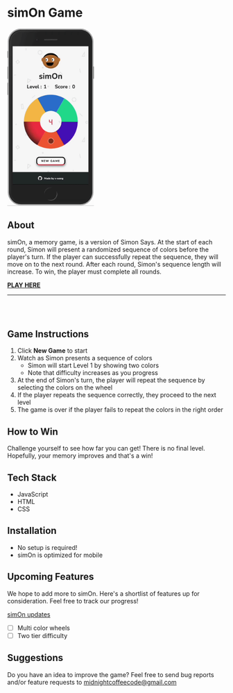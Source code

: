 # simOn Game

<img src="./resources/img/gameplay.gif" alt="gif of simOn gameplay" width="200" margin="0 auto">

## About

simOn, a memory game, is a version of Simon Says. At the start of each round, Simon will present a randomized sequence of colors before the player's turn. If the player can successfully repeat the sequence, they will move on to the next round. After each round, Simon's sequence length will increase. To win, the player must complete all rounds.

**[PLAY HERE](https://pages.git.generalassemb.ly/v-wang/simon/)**

---

<br/><br/>

## Game Instructions

1. Click **New Game** to start
2. Watch as Simon presents a sequence of colors
   - Simon will start Level 1 by showing two colors
   - Note that difficulty increases as you progress
3. At the end of Simon's turn, the player will repeat the sequence by selecting the colors on the wheel
4. If the player repeats the sequence correctly, they proceed to the next level
5. The game is over if the player fails to repeat the colors in the right order

## How to Win

Challenge yourself to see how far you can get! There is no final level. Hopefully, your memory improves and that's a win!

## Tech Stack

- JavaScript
- HTML
- CSS

## Installation

- No setup is required!
- simOn is optimized for mobile

## Upcoming Features

We hope to add more to simOn. Here's a shortlist of features up for consideration. Feel free to track our progress!

[simOn updates](https://thewangspace.notion.site/fade178304704ae5a2c748a2b21be50b?v=4962ddbbc4324b3c938f7df57dbbeec5)

- [ ] Multi color wheels
- [ ] Two tier difficulty

## Suggestions

Do you have an idea to improve the game? Feel free to send bug reports and/or feature requests to <midnightcoffeecode@gmail.com>

